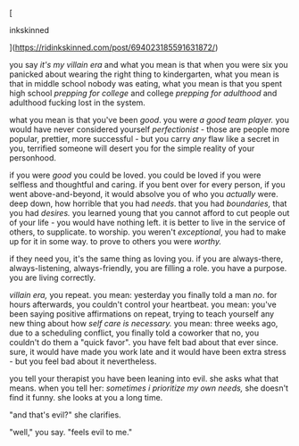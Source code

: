
[

inkskinned

](https://ridinkskinned.com/post/694023185591631872/)

you say _it's my villain era_ and what you mean is that when you were six you panicked about wearing the right thing to kindergarten, what you mean is that in middle school nobody was eating, what you mean is that you spent high school _prepping for college_ and college _prepping for adulthood_ and adulthood fucking lost in the system.

what you mean is that you've been _good_. you were _a good team player._ you would have never considered yourself _perfectionist -_ those are people more popular, prettier, more successful - but you carry _any_ flaw like a secret in you, terrified someone will desert you for the simple reality of your personhood.

if you were _good_ you could be loved. you could be loved if you were selfless and thoughtful and caring. if you bent over for every person, if you went above-and-beyond, it would absolve you of who you _actually_ were. deep down, how horrible that you had _needs_. that you had _boundaries,_ that you had _desires._ you learned young that you cannot afford to cut people out of your life - you would have nothing left. it is better to live in the service of others, to supplicate. to worship. you weren't _exceptional_, you had to make up for it in some way. to prove to others you were _worthy._

if they need you, it's the same thing as loving you. if you are always-there, always-listening, always-friendly, you are filling a role. you have a purpose. you are living correctly.

_villain era,_ you repeat. you mean: yesterday you finally told a man _no_. for hours afterwards, you couldn't control your heartbeat. you mean: you've been saying positive affirmations on repeat, trying to teach yourself any new thing about how _self care is necessary._ you mean: three weeks ago, due to a scheduling conflict, you finally told a coworker that no, you couldn't do them a "quick favor". you have felt bad about that ever since. sure, it would have made you work late and it would have been extra stress - but you feel bad about it nevertheless.

you tell your therapist you have been leaning into evil. she asks what that means. when you tell her: _sometimes i prioritize my own needs,_ she doesn't find it funny. she looks at you a long time.

"and that's evil?" she clarifies.

"well," you say. "feels evil to me."